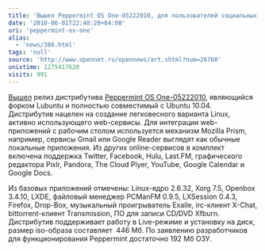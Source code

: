 ```yaml
---
title: 'Вышел Peppermint OS One-05222010, для пользователей социальных сетей'
date: '2010-06-01T22:40:20+04:00'
uri: 'peppermint-os-one'
alias: 
  - 'news/386.html'
tags: 'null'
source: 'http://www.opennet.ru/opennews/art.shtml?num=26760'
unixtime: 1275417620
visits: 991
---
```

[Вышел](http://peppermintos.com/2010/05/new-peppermint-os-re-spin-available/) релиз дистрибутива [Peppermint OS One-05222010](http://peppermintos.com/), являющийся форком Lubuntu и полностью совместимый с Ubuntu 10.04. Дистрибутив нацелен на создание легковесного варианта Linux, активно использующего web-сервисы. Для интеграции web-приложений с рабочим столом используется механизм Mozilla Prism, например, сервисы Gmail или Google Reader выглядят как обычные локальные приложения. Из других online-сервисов в комплект включена поддержка Twitter, Facebook, Hulu, Last.FM, графического редактора Pixlr, Pandora, The Cloud Plyer, YouTube, Google Calendar и Google Docs.

Из базовых приложений отмечены: Linux-ядро 2.6.32, Xorg 7.5, Openbox 3.4.10, LXDE, файловый менеджер PCManFM 0.9.5, LXSession 0.4.3, Firefox, Drop-Box, музыкальный проигрыватель Exaile, irc-клиент X-Chat, bittorrent-клиент Transmission, ПО для записи CD/DVD Xfburn. Дистрибутив поддерживает работу в Live-режиме и установку на диск, размер iso-образа составляет  446 Мб. По заявлению разработчиков для функционирования Peppermint достаточно 192 Мб ОЗУ.
